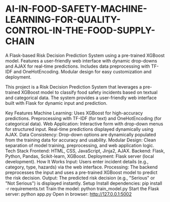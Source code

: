 # AI-IN-FOOD-SAFETY-MACHINE-LEARNING-FOR-QUALITY-CONTROL-IN-THE-FOOD-SUPPLY-CHAIN
A Flask-based Risk Decision Prediction System using a pre-trained XGBoost model. Features a user-friendly web interface with dynamic drop-downs and AJAX for real-time predictions. Includes data preprocessing with TF-IDF and OneHotEncoding. Modular design for easy customization and deployment.


This project is a Risk Decision Prediction System that leverages a pre-trained XGBoost model to classify food safety incidents based on textual and categorical data. The system provides a user-friendly web interface built with Flask for dynamic input and prediction.

Key Features
Machine Learning:
Uses XGBoost for high-accuracy predictions.
Preprocessing with TF-IDF (for text) and OneHotEncoding (for categorical data).
Web Application:
Interactive form with drop-down menus for structured input.
Real-time predictions displayed dynamically using AJAX.
Data Consistency:
Drop-down options are dynamically populated from the training data for accuracy and usability.
Modular Design:
Clean separation of model training, preprocessing, and web application logic.
Tech Stack
Frontend: HTML, CSS, JavaScript, Jinja2, AJAX.
Backend: Flask, Python, Pandas, Scikit-learn, XGBoost.
Deployment: Flask server (local development).
How It Works
Input: Users enter incident details (e.g., category, type, hazards) via the web interface.
Processing: The backend preprocesses the input and uses a pre-trained XGBoost model to predict the risk decision.
Output: The predicted risk decision (e.g., "Serious" or "Not Serious") is displayed instantly.
Setup
Install dependencies: pip install -r requirements.txt
Train the model: python train_model.py
Start the Flask server: python app.py
Open in browser: http://127.0.0.1:5002
